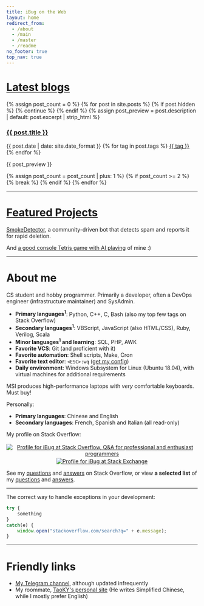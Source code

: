 ```yaml
---
title: iBug on the Web
layout: home
redirect_from: 
  - /about
  - /main
  - /master
  - /readme
no_footer: true
top_nav: true
---
```



# [Latest blogs][blog]

<section class="post-panes">
{% assign post_count = 0 %}
{% for post in site.posts %}
  {% if post.hidden %}
    {% continue %}
  {% endif %}
  {% assign post_preview = post.description | default: post.excerpt | strip_html %}
<article>
<h3><a href="{{ post.url }}">{{ post.title }}</a></h3>
<p style="margin-top: 0.8em" class="post-meta">
  <span class="post-meta-date">
    {{ post.date | date: site.date_format }}
  </span>
  <span class="post-meta-tags">
    {% for tag in post.tags %} <a href="/tags/{{ tag }}" class="tag post-meta-tag">{{ tag }}</a> {% endfor %}
  </span>
</p>
<p>{{ post_preview }}</p>
</article>
  {% assign post_count = post_count | plus: 1 %}
  {% if post_count >= 2 %}
    {% break %}
  {% endif %}
{% endfor %}
</section>

---

# [Featured Projects][pp]

[SmokeDetector][SmokeDetector], a community-driven bot that detects spam and reports it for rapid deletion.

And [a good console Tetris game with AI playing][TetrisAI] of mine :)

---

# About me

CS student and hobby programmer. Primarily a developer, often a DevOps engineer (infrastructure maintainer) and SysAdmin.

- **Primary languages<sup>1</sup>**: Python, C++, C, Bash (also my top few tags on Stack Overflow)
- **Secondary languages<sup>1</sup>**: VBScript, JavaScript (also HTML/CSS), Ruby, Verilog, Scala
- **Minor languages<sup>1</sup> and learning**: SQL, PHP, AWK
- **Favorite VCS**: Git (and proficient with it)
- **Favorite automation**: Shell scripts, Make, Cron
- **Favorite text editor**: `<ESC>:wq` ([get my config](/ext/conf/vimrc))
- **Daily environment**: Windows Subsystem for Linux (Ubuntu 18.04), with virtual machines for additional requirements

MSI produces high-performance laptops with *very* comfortable keyboards. Must buy!

Personally:

- **Primary languages**: Chinese and English
- **Secondary languages**: French, Spanish and Italian (all read-only)

My profile on Stack Overflow:

<center>
<a href="https://stackoverflow.com/users/5958455">
<img alt="Profile for iBug at Stack Overflow, Q&A for professional and enthusiast programmers" src="https://stackoverflow.com/users/flair/5958455.png" class="card" style="margin-top: 0.2rem;"/>
</a>
<a href="https://stackexchange.com/users/7886663">
<img alt="Profile for iBug at Stack Exchange" src="https://stackexchange.com/users/flair/7886663.png" class="card" style="margin-top: 0.2rem;"/>
</a>
</center>

See my [questions][so-q] and [answers][so-a] on Stack Overflow, or view **a selected list** of my [questions][so-sq] and [answers][so-sa].

---

The correct way to handle exceptions in your development:

```javascript
try {
    something
}
catch(e) {
    window.open("stackoverflow.com/search?q=" + e.message);
}
```

---

# Friendly links

- [My Telegram channel](https://t.me/ibugthought), although updated infrequently
- My roommate, [TaoKY's personal site](https://taoky.github.io) (He writes Simplified Chinese, while I mostly prefer English)


<!-- Links Section -->

  [SmokeDetector]: https://github.com/Charcoal-SE/SmokeDetector
  [TetrisAI]: https://ibug.github.io/TetrisAI
  [blog]: /blog
  [pp]: /project
  [gh]: https://github.com/iBug
  [so]: https://stackoverflow.com/users/5958455/ibug "Profile for iBug at Stack Overflow, Q&A for professional and enthusiast programmers"
  [so-q]: https://stackoverflow.com/users/5958455/ibug?tab=questions "iBug's questions on Stack Overflow"
  [so-a]: https://stackoverflow.com/users/5958455/ibug?tab=answers "iBug's answers on Stack Overflow"
  [so-sq]: /so/selected-questions
  [so-sa]: /so/selected-answers
